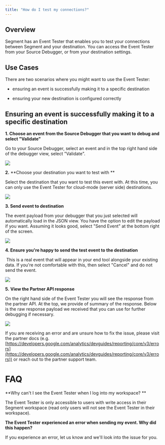 ```yaml
---
title: "How do I test my connections?"
---
```


## Overview

Segment has an Event Tester that enables you to test your connections between Segment and your destination. You can access the Event Tester from your Source Debugger, or from your destination settings.   

## Use Cases

There are two scenarios where you might want to use the Event Tester:

*   ensuring an event is successfully making it to a specific destination
    
*   ensuring your new destination is configured correctly
    

## Ensuring an event is successfully making it to a specific destination

**1\. Choose an event from the Source Debugger that you want to debug and select "Validate"**

Go to your Source Debugger, select an event and in the top right hand side of the debugger view, select "Validate".

![](../../images/asset_GgyOswJA.png)

**2.** **Choose your destination you want to test with **

Select the destination that you want to test this event with. At this time, you can only use the Event Tester for cloud-mode (server side) destinations.

![](../../images/asset_2JfoKddf.png)

**3\. Send event to destination**

The event payload from your debugger that you just selected will automatically load in the JSON view. You have the option to edit the payload if you want. Assuming it looks good, select "Send Event" at the bottom right of the screen. 

![](../../images/asset_J7TEDYvY.png)

**4\. Ensure you're happy to send the test event to the destination**

 This is a real event that will appear in your end tool alongside your existing data. If you're not comfortable with this, then select "Cancel" and do not send the event. 

![](../../images/asset_Yxw1DJqb.png)

**5.** **View the Partner API response**

On the right hand side of the Event Tester you will see the response from the partner API. At the top, we provide of summary of the response. Below is the raw response payload we received that you can use for further debugging if necessary. 

![](../../images/asset_il6mvexS.png)

If you are receiving an error and are unsure how to fix the issue, please visit the partner docs (e.g. [https://developers.google.com/analytics/devguides/reporting/core/v3/errors](https://developers.google.com/analytics/devguides/reporting/core/v3/errors)) or reach out to the partner support team. 

# FAQ

**Why can't I see the Event Tester when I log into my workspace? **

The Event Tester is only accessible to users with write access in their Segment workspace (read only users will not see the Event Tester in their workspace). 

**The Event Tester experienced an error when sending my event. Why did this happen?**

If you experience an error, let us know and we'll look into the issue for you.
